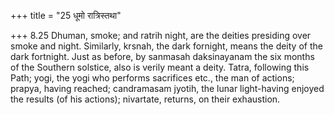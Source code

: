 +++
title = "25 धूमो रात्रिस्तथा"

+++
8.25 Dhuman, smoke; and ratrih night, are the deities presiding over
smoke and night. Similarly, krsnah, the dark fornight, means the deity
of the dark fortnight. Just as before, by sanmasah daksinayanam the six
months of the Southern solstice, also is verily meant a deity. Tatra,
following this Path; yogi, the yogi who performs sacrifices etc., the
man of actions; prapya, having reached; candramasam jyotih, the lunar
light-having enjoyed the results (of his actions); nivartate, returns,
on their exhaustion.
